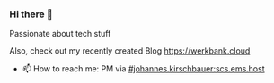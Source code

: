 ### Hi there 👋

Passionate about tech stuff

Also, check out my recently created Blog https://werkbank.cloud

- 📫 How to reach me: PM via [#johannes.kirschbauer:scs.ems.host](https://matrix.to/#/#johannes.kirschbauer:scs.ems.host)

<!--
**hsjobeki/hsjobeki** is a ✨ _special_ ✨ repository because its `README.md` (this file) appears on your GitHub profile.

Here are some ideas to get you started:

-  I’m currently working on ...
- 🌱 I’m currently learning ...
- 👯 I’m looking to collaborate on ...
- 🤔 I’m looking for help with ...
- 💬 Ask me about ...
- 📫 How to reach me: ...
- 😄 Pronouns: ...
- ⚡ Fun fact: ...
-->
